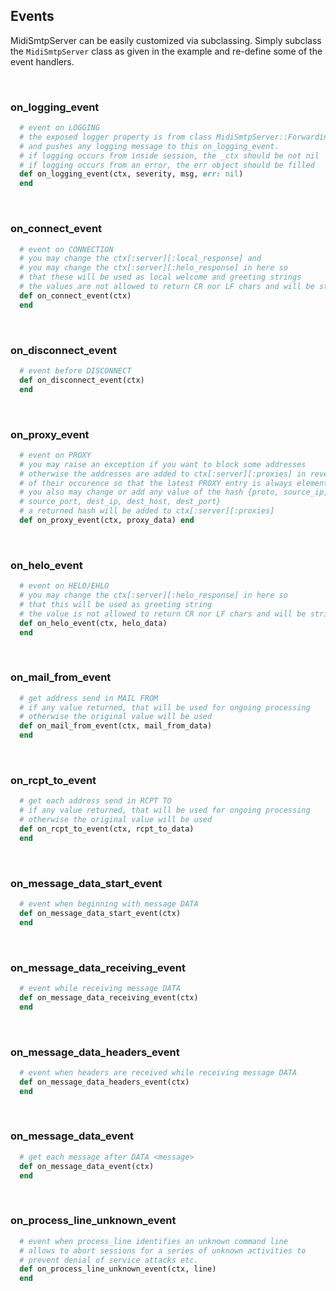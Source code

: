 <h2>Events</h2>

MidiSmtpServer can be easily customized via subclassing. Simply subclass the `MidiSmtpServer` class as given in the example and re-define some of the event handlers.

<br>

### on_logging_event

```rb
  # event on LOGGING
  # the exposed logger property is from class MidiSmtpServer::ForwardingLogger
  # and pushes any logging message to this on_logging_event.
  # if logging occurs from inside session, the _ctx should be not nil
  # if logging occurs from an error, the err object should be filled
  def on_logging_event(ctx, severity, msg, err: nil)
  end
```

<br>

### on_connect_event

```rb
  # event on CONNECTION
  # you may change the ctx[:server][:local_response] and
  # you may change the ctx[:server][:helo_response] in here so
  # that these will be used as local welcome and greeting strings
  # the values are not allowed to return CR nor LF chars and will be stripped
  def on_connect_event(ctx)
  end
```

<br>

### on_disconnect_event

```rb
  # event before DISCONNECT
  def on_disconnect_event(ctx)
  end
```

<br>

### on_proxy_event

```rb
  # event on PROXY
  # you may raise an exception if you want to block some addresses
  # otherwise the addresses are added to ctx[:server][:proxies] in reverse order
  # of their occurence so that the latest PROXY entry is always element [0]
  # you also may change or add any value of the hash {proto, source_ip, source_host,
  # source_port, dest_ip, dest_host, dest_port}
  # a returned hash will be added to ctx[:server][:proxies]
  def on_proxy_event(ctx, proxy_data) end
```

<br>

### on_helo_event

```rb
  # event on HELO/EHLO
  # you may change the ctx[:server][:helo_response] in here so
  # that this will be used as greeting string
  # the value is not allowed to return CR nor LF chars and will be stripped
  def on_helo_event(ctx, helo_data)
  end
```

<br>

### on_mail_from_event

```rb
  # get address send in MAIL FROM
  # if any value returned, that will be used for ongoing processing
  # otherwise the original value will be used
  def on_mail_from_event(ctx, mail_from_data)
  end
```

<br>

### on_rcpt_to_event

```rb
  # get each address send in RCPT TO
  # if any value returned, that will be used for ongoing processing
  # otherwise the original value will be used
  def on_rcpt_to_event(ctx, rcpt_to_data)
  end
```

<br>

### on_message_data_start_event

```rb
  # event when beginning with message DATA
  def on_message_data_start_event(ctx)
  end
```

<br>

### on_message_data_receiving_event

```rb
  # event while receiving message DATA
  def on_message_data_receiving_event(ctx)
  end
```

<br>

### on_message_data_headers_event

```rb
  # event when headers are received while receiving message DATA
  def on_message_data_headers_event(ctx)
  end
```

<br>

### on_message_data_event

```rb
  # get each message after DATA <message>
  def on_message_data_event(ctx)
  end
```

<br>

### on_process_line_unknown_event

```rb
  # event when process_line identifies an unknown command line
  # allows to abort sessions for a series of unknown activities to
  # prevent denial of service attacks etc.
  def on_process_line_unknown_event(ctx, line)
  end
```

<br>
